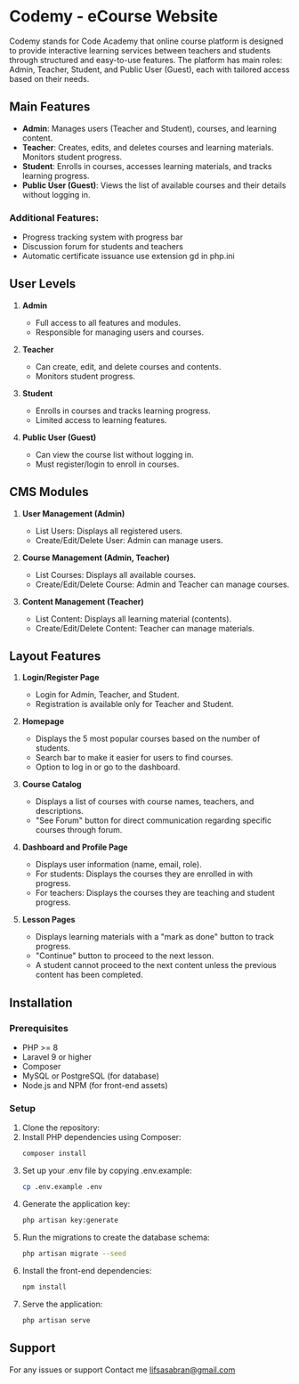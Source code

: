 # Codemy - eCourse Website


Codemy stands for Code Academy that online course platform is designed to provide interactive learning services between teachers and students through structured and easy-to-use features. The platform has main roles: Admin, Teacher, Student, and Public User (Guest), each with tailored access based on their needs.

## Main Features
- **Admin**: Manages users (Teacher and Student), courses, and learning content.
- **Teacher**: Creates, edits, and deletes courses and learning materials. Monitors student progress.
- **Student**: Enrolls in courses, accesses learning materials, and tracks learning progress.
- **Public User (Guest)**: Views the list of available courses and their details without logging in.

### Additional Features:
- Progress tracking system with progress bar
- Discussion forum for students and teachers
- Automatic certificate issuance use extension gd in php.ini

## User Levels
1. **Admin**
   - Full access to all features and modules.
   - Responsible for managing users and courses.

2. **Teacher**
   - Can create, edit, and delete courses and contents.
   - Monitors student progress.

3. **Student**
   - Enrolls in courses and tracks learning progress.
   - Limited access to learning features.

4. **Public User (Guest)**
   - Can view the course list without logging in.
   - Must register/login to enroll in courses.

## CMS Modules
1. **User Management (Admin)**
   - List Users: Displays all registered users.
   - Create/Edit/Delete User: Admin can manage users.

2. **Course Management (Admin, Teacher)**
   - List Courses: Displays all available courses.
   - Create/Edit/Delete Course: Admin and Teacher can manage courses.

3. **Content Management (Teacher)**
   - List Content: Displays all learning material (contents).
   - Create/Edit/Delete Content: Teacher can manage materials.

## Layout Features
1. **Login/Register Page**
   - Login for Admin, Teacher, and Student.
   - Registration is available only for Teacher and Student.

2. **Homepage**
   - Displays the 5 most popular courses based on the number of students.
   - Search bar to make it easier for users to find courses.
   - Option to log in or go to the dashboard.

3. **Course Catalog**
   - Displays a list of courses with course names, teachers, and descriptions.
   - "See Forum" button for direct communication regarding specific courses through forum.

4. **Dashboard and Profile Page**
   - Displays user information (name, email, role).
   - For students: Displays the courses they are enrolled in with progress.
   - For teachers: Displays the courses they are teaching and student progress.

5. **Lesson Pages**
   - Displays learning materials with a "mark as done" button to track progress.
   - "Continue" button to proceed to the next lesson.
   - A student cannot proceed to the next content unless the previous content has been completed.

## Installation

### Prerequisites
- PHP >= 8
- Laravel 9 or higher
- Composer
- MySQL or PostgreSQL (for database)
- Node.js and NPM (for front-end assets)

### Setup
1. Clone the repository:
2. Install PHP dependencies using Composer:
   ```bash
   composer install
3. Set up your .env file by copying .env.example:
   ```bash
   cp .env.example .env
4. Generate the application key:
   ```bash
   php artisan key:generate
5. Run the migrations to create the database schema:
   ```bash
   php artisan migrate --seed
6. Install the front-end dependencies:
   ```bash
   npm install
7. Serve the application:
   ```bash
   php artisan serve
   
## Support
For any issues or support
Contact me lifsasabran@gmail.com

